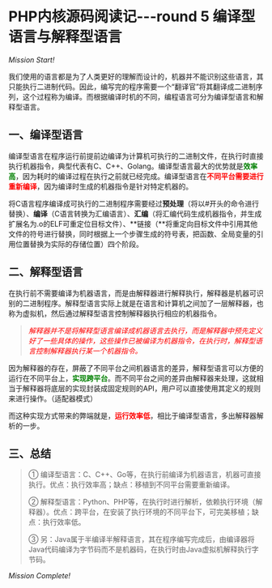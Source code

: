 # PHP内核源码阅读记---round 5 编译型语言与解释型语言

*Mission Start!*

我们使用的语言都是为了人类更好的理解而设计的，机器并不能识别这些语言，其只能执行二进制代码。因此，编写完的程序需要一个“翻译官”将其翻译成二进制序列，这个过程称为编译。而根据编译时机的不同，编程语言可分为编译型语言和解释型语言。

## 一、编译型语言
编译型语言在程序运行前提前边编译为计算机可执行的二进制文件，在执行时直接执行机器指令，典型代表有C、C++、Golang。编译型语言最大的优势就是<span style="color:green;">**效率高**</span>，因为耗时的编译过程在执行之前就已经完成。编译型语言在<span style="color:red;">**不同平台需要进行重新编译**</span>，因为编译时生成的机器指令是针对特定机器的。

将C语言程序编译成可执行的二进制程序需要经过**预处理**（将以#开头的命令进行替换）、**编译**（C语言转换为汇编语言）、**汇编**（将汇编代码生成机器指令，并生成扩展名为.o的ELF可重定位目标文件）、**链接（**将重定向目标文件中引用其他文件的符号进行替换，同时根据上一个步骤生成的符号表，把函数、全局变量的引用位置替换为实际的存储位置）四个阶段。

## 二、解释型语言
在执行前不需要编译为机器语言，而是由解释器进行解释执行，解释器是机器可识别的二进制程序。解释型语言实际上就是在语言和计算机之间加了一层解释器，也称为虚拟机，然后通过解释型语言控制解释器执行相应的机器指令。

> <span style="color:red;">*解释器并不是将解释型语言编译成机器语言去执行，而是解释器中预先定义好了一些具体的操作，这些操作已被编译为机器指令，在执行时，解释型语言控制解释器执行某一个机器指令。*</span>

因为解释器的存在，屏蔽了不同平台之间机器语言的差异，解释型语言可以方便的运行在不同平台上，<span style="color:green;">**实现跨平台**</span>。而不同平台之间的差异由解释器来处理，这就相当于解释器将底层的实现封装成固定规则的API，用户可以直接使用其定义的规则来进行操作。（适配器模式）

而这种实现方式带来的弊端就是，<span style="color:red;">**运行效率低**</span>，相比于编译型语言，多出解释器解析的一步。

## 三、总结
> ① 编译型语言：C、C++、Go等，在执行前编译为机器语言，机器可直接执行。优点：执行效率高；缺点：移植到不同平台需要重新编译。
> 
> ② 解释型语言：Python、PHP等，在执行时进行解析，依赖执行环境（解释器）。优点：跨平台，在安装了执行环境的不同平台下，可完美移植；缺点：执行效率低。
> 
> ③ 另：Java属于半编译半解释语言，其在程序编写完成后，由编译器将Java代码编译为字节码而不是机器码，在执行时由Java虚拟机解释执行字节码。

*Mission Complete!*

